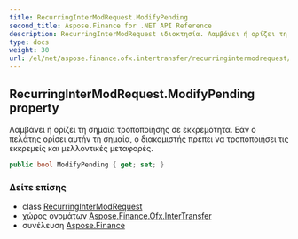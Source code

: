 ```yaml
---
title: RecurringInterModRequest.ModifyPending
second_title: Aspose.Finance for .NET API Reference
description: RecurringInterModRequest ιδιοκτησία. Λαμβάνει ή ορίζει τη σημαία τροποποίησης σε εκκρεμότητα. Εάν ο πελάτης ορίσει αυτήν τη σημαία ο διακομιστής πρέπει να τροποποιήσει τις εκκρεμείς και μελλοντικές μεταφορές.
type: docs
weight: 30
url: /el/net/aspose.finance.ofx.intertransfer/recurringintermodrequest/modifypending/
---
```

## RecurringInterModRequest.ModifyPending property

Λαμβάνει ή ορίζει τη σημαία τροποποίησης σε εκκρεμότητα. Εάν ο πελάτης ορίσει αυτήν τη σημαία, ο διακομιστής πρέπει να τροποποιήσει τις εκκρεμείς και μελλοντικές μεταφορές.

```csharp
public bool ModifyPending { get; set; }
```

### Δείτε επίσης

* class [RecurringInterModRequest](../)
* χώρος ονομάτων [Aspose.Finance.Ofx.InterTransfer](../../recurringintermodrequest/)
* συνέλευση [Aspose.Finance](../../../)


